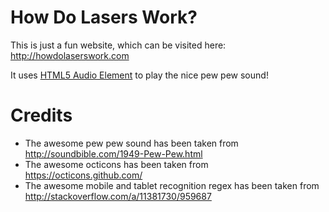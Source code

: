# How Do Lasers Work?

This is just a fun website, which can be visited here: http://howdolaserswork.com

It uses [HTML5 Audio Element](https://developer.mozilla.org/en-US/docs/Web/API/HTMLAudioElement) to play the nice pew pew sound!

# Credits

* The awesome pew pew sound has been taken from http://soundbible.com/1949-Pew-Pew.html
* The awesome octicons has been taken from https://octicons.github.com/
* The awesome mobile and tablet recognition regex has been taken from http://stackoverflow.com/a/11381730/959687